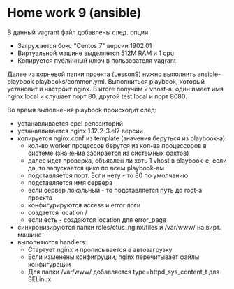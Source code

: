 # Home work 9 (ansible)

В данный vagrant файл добавлены след. опции:

- Загружается бокс "Centos 7" версии 1902.01
- Виртуальной машине выделяется 512M RAM и 1 cpu
- Копируется публичный ключ в пользователя vagrant

Далее из корневой папки проекта (Lesson9) нужно выполнить ansible-playbook playbooks/common.yml. Выполниться playbook, который установит и настроит nginx. В итоге получим 2 vhost-а: один имеет имя nginx.local и слушает порт 80, другой test.local и порт 8080.

Во время выполнения playbook происходит след:
- устанавливается epel репозиторий
- устанавливается nginx 1.12.2-3.el7 версии
- копируется nginx.conf из template (значения беруться из playbook-а):
  - кол-во worker процессов берутся из кол-ва процессоров в системе (значение забирается из системных фактов)
  - далее идет проверка, объявлен ли хоть 1 vhost в playbook-е, если да, то запускается цикл по всем playbook-ам
  - подставляется порт. Если нету - то 80 по умолчанию
  - подставляется имя сервера
  - если сервер локальный - то подставляется путь до root-а проекта
  - конфигурируются access и error логи
  - создается location /
  - если есть - создаются location для error_page 
- синхронизируются папки roles/otus_nginx/files и /var/www/ на вирт. машине
- выполняются handlers:
  - Стартует nginx и прописывается в автозагрузку
  - Если изменены конфигруции, nginx перечитывает файлы конфигурации
  - Для папки /var/www/ добавляется type=httpd_sys_content_t для SELinux
